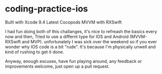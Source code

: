 # coding-practice-ios

Built with Xcode 9.4
Latest Cocopods
MVVM with RXSwift

I had fun doing both of this challanges, 
it's nice to refreash the basics every now and then,
Tried to use a differnt type for IOS and Android (MVVM-RXSwift and MVP).
unfortunately I was sick over the weekend so if you ever wonder why IOS code is a bit "rude".
It's because I'm physically unwell and kind of rushing to get it done.

Anyway, enough excuses, have fun playing around, any feedback or improvements welcome, 
just open up a pull request.
